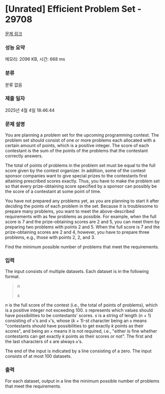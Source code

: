 # [Unrated] Efficient Problem Set - 29708 

[문제 링크](https://www.acmicpc.net/problem/29708) 

### 성능 요약

메모리: 2096 KB, 시간: 668 ms

### 분류

분류 없음

### 제출 일자

2025년 4월 4일 18:46:44

### 문제 설명

<p>You are planning a problem set for the upcoming programming contest. The problem set should consist of one or more problems each allocated with a certain amount of points, which is a positive integer. The score of each contestant is the sum of the points of the problems that the contestant correctly answers.</p>

<p>The total of points of problems in the problem set must be equal to the full score given by the contest organizer. In addition, some of the contest sponsor companies want to give special prizes to the contestants first attaining prescribed scores exactly. Thus, you have to make the problem set so that every prize-obtaining score specified by a sponsor can possibly be the score of a contestant at some point of time.</p>

<p>You have not prepared any problems yet, as you are planning to start it after deciding the points of each problem in the set. Because it is troublesome to prepare many problems, you want to meet the above-described requirements with as few problems as possible. For example, when the full score is 7 and the prize-obtaining scores are 2 and 5, you can meet them by preparing two problems with points 2 and 5. When the full score is 7 and the prize-obtaining scores are 2 and 4, however, you have to prepare three problems, e.g., those with points 2, 2, and 3.</p>

<p>Find the minimum possible number of problems that meet the requirements.</p>

### 입력 

 <p>The input consists of multiple datasets. Each dataset is in the following format.</p>

<blockquote>
<p><i>n</i></p>

<p><i>s</i></p>
</blockquote>

<p><i>n</i> is the full score of the contest (i.e., the total of points of problems), which is a positive integer not exceeding 100. <i>s</i> represents which values should have possibilities to be contestants' scores. <i>s</i> is a string of length (<i>n</i> + 1) consisting of <code>o</code>'s and <code>x</code>'s, whose (<i>k</i> + 1)-st character being an <code>o</code> means "contestants should have possibilities to get exactly <i>k</i> points as their scores", and being an <code>x</code> means it is not required, i.e., "either is fine whether contestants can get exactly <i>k</i> points as their scores or not". The first and the last characters of <i>s</i> are always <code>o</code>'s.</p>

<p>The end of the input is indicated by a line consisting of a zero. The input consists of at most 100 datasets.</p>

### 출력 

 <p>For each dataset, output in a line the minimum possible number of problems that meet the requirements.</p>

